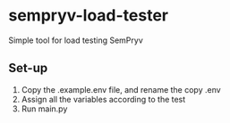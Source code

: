 # sempryv-load-tester
Simple tool for load testing SemPryv

## Set-up
1. Copy the .example.env file, and rename the copy .env
2. Assign all the variables according to the test
3. Run main.py
